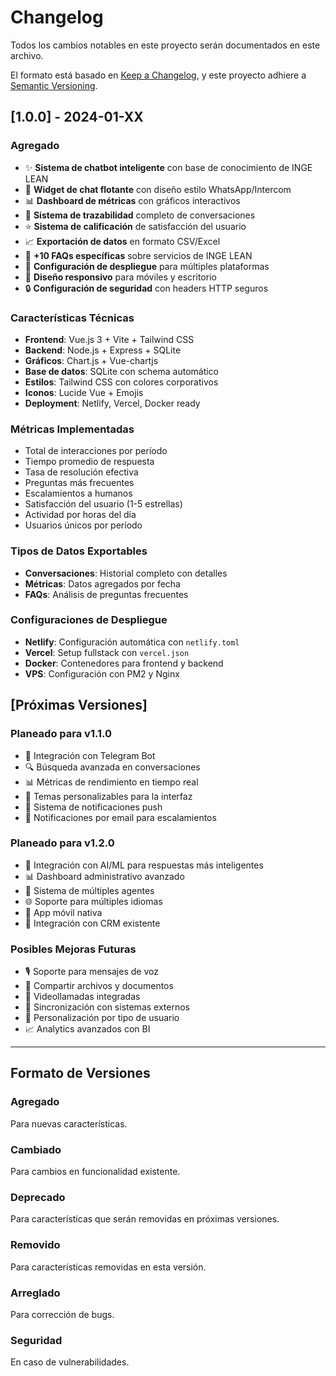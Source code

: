 # Changelog

Todos los cambios notables en este proyecto serán documentados en este archivo.

El formato está basado en [Keep a Changelog](https://keepachangelog.com/es-ES/1.0.0/),
y este proyecto adhiere a [Semantic Versioning](https://semver.org/spec/v2.0.0.html).

## [1.0.0] - 2024-01-XX

### Agregado
- ✨ **Sistema de chatbot inteligente** con base de conocimiento de INGE LEAN
- 🎨 **Widget de chat flotante** con diseño estilo WhatsApp/Intercom
- 📊 **Dashboard de métricas** con gráficos interactivos
- 🔄 **Sistema de trazabilidad** completo de conversaciones
- ⭐ **Sistema de calificación** de satisfacción del usuario
- 📈 **Exportación de datos** en formato CSV/Excel
- 🎯 **+10 FAQs específicas** sobre servicios de INGE LEAN
- 🚀 **Configuración de despliegue** para múltiples plataformas
- 📱 **Diseño responsivo** para móviles y escritorio
- 🔒 **Configuración de seguridad** con headers HTTP seguros

### Características Técnicas
- **Frontend**: Vue.js 3 + Vite + Tailwind CSS
- **Backend**: Node.js + Express + SQLite
- **Gráficos**: Chart.js + Vue-chartjs
- **Base de datos**: SQLite con schema automático
- **Estilos**: Tailwind CSS con colores corporativos
- **Iconos**: Lucide Vue + Emojis
- **Deployment**: Netlify, Vercel, Docker ready

### Métricas Implementadas
- Total de interacciones por período
- Tiempo promedio de respuesta
- Tasa de resolución efectiva
- Preguntas más frecuentes
- Escalamientos a humanos
- Satisfacción del usuario (1-5 estrellas)
- Actividad por horas del día
- Usuarios únicos por período

### Tipos de Datos Exportables
- **Conversaciones**: Historial completo con detalles
- **Métricas**: Datos agregados por fecha
- **FAQs**: Análisis de preguntas frecuentes

### Configuraciones de Despliegue
- **Netlify**: Configuración automática con `netlify.toml`
- **Vercel**: Setup fullstack con `vercel.json`
- **Docker**: Contenedores para frontend y backend
- **VPS**: Configuración con PM2 y Nginx

## [Próximas Versiones]

### Planeado para v1.1.0
- 🤖 Integración con Telegram Bot
- 🔍 Búsqueda avanzada en conversaciones
- 📊 Métricas de rendimiento en tiempo real
- 🎨 Temas personalizables para la interfaz
- 🔔 Sistema de notificaciones push
- 📧 Notificaciones por email para escalamientos

### Planeado para v1.2.0
- 🧠 Integración con AI/ML para respuestas más inteligentes
- 📊 Dashboard administrativo avanzado
- 👥 Sistema de múltiples agentes
- 🌐 Soporte para múltiples idiomas
- 📱 App móvil nativa
- 🔗 Integración con CRM existente

### Posibles Mejoras Futuras
- 🎙️ Soporte para mensajes de voz
- 📎 Compartir archivos y documentos
- 🎥 Videollamadas integradas
- 🔄 Sincronización con sistemas externos
- 🎯 Personalización por tipo de usuario
- 📈 Analytics avanzados con BI

---

## Formato de Versiones

### Agregado
Para nuevas características.

### Cambiado
Para cambios en funcionalidad existente.

### Deprecado
Para características que serán removidas en próximas versiones.

### Removido
Para características removidas en esta versión.

### Arreglado
Para corrección de bugs.

### Seguridad
En caso de vulnerabilidades. 